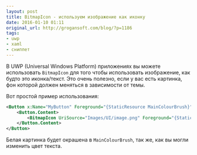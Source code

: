 ```yaml
---
layout: post
title: BitmapIcon - используем изображение как иконку
date: 2016-01-10 01:11
original_url: http://grogansoft.com/blog/?p=1186
tags:
- uwp
- xaml
- сниппет
---
```


В UWP (Universal Windows Platform) приложениях вы можете использовать `BitmapIcon` для того чтобы использовать изображение, как будто это иконка/текст. Это очень полезно, если у вас есть картинка, фон которой должен меняться в зависимости от темы.

Вот простой пример использования:

```xml
<Button x:Name="MyButton" Foreground="{StaticResource MainColourBrush}" Background="{x:Null}" Tapped="MyButton_Tapped">
	<Button.Content>
		<BitmapIcon UriSource="Images/UI/image.png" Foreground="{StaticResource MainColourBrush}" />
	</Button.Content>
</Button>
```
Белая картинка будет окрашена в `MainColourBrush`, так же, как вы могли изменить цвет текста.
